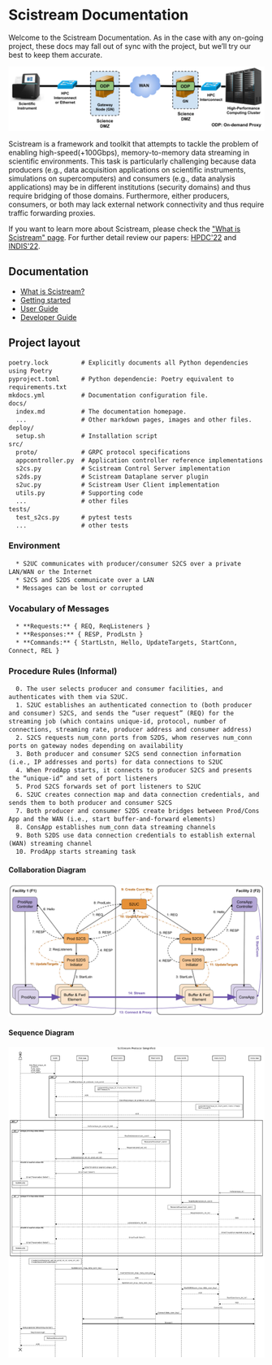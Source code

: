 # Scistream Documentation

Welcome to the Scistream Documentation. As in the case with any on-going project, these docs may fall out of sync with the project, but we’ll try our best to keep them accurate.

![Scientific Instrument needs to connect to analysis compute cluster in a different institution](figures/scistream-arch.png "Scistream Architecture")

Scistream is a framework and toolkit that attempts to tackle the problem of enabling high-speed(+100Gbps), memory-to-memory data streaming in scientific environments. This task is particularly challenging because data producers (e.g., data acquisition applications on scientific instruments, simulations on supercomputers) and consumers (e.g., data analysis applications) may be in different institutions (security domains) and thus require bridging of those domains. Furthermore, either producers, consumers, or both may lack external network connectivity and thus require traffic forwarding proxies.

If you want to learn more about Scistream, please check the ["What is Scistream" page](scistream/README.md). For further detail review our papers: [HPDC'22](https://dl.acm.org/doi/abs/10.1145/3502181.3531475) and [INDIS'22](https://ieeexplore.ieee.org/document/10024674).

## Documentation

   - [What is Scistream?](scistream/README.md)
   - [Getting started](quickstart.md)
   - [User Guide](guides/user.md)
   - [Developer Guide](guides/dev.md)

## Project layout

    poetry.lock         # Explicitly documents all Python dependencies using Poetry
    pyproject.toml      # Python dependencie: Poetry equivalent to requirements.txt
    mkdocs.yml          # Documentation configuration file.
    docs/
      index.md          # The documentation homepage.
      ...               # Other markdown pages, images and other files.
    deploy/
      setup.sh          # Installation script
    src/
      proto/            # GRPC protocol specifications
      appcontroller.py  # Application controller reference implementations
      s2cs.py           # Scistream Control Server implementation
      s2ds.py           # Scistream Dataplane server plugin
      s2uc.py           # Scistream User Client implementation
      utils.py          # Supporting code
      ...               # other files
    tests/
      test_s2cs.py      # pytest tests
      ...               # other tests


### Environment
      * S2UC communicates with producer/consumer S2CS over a private LAN/WAN or the Internet
      * S2CS and S2DS communicate over a LAN
      * Messages can be lost or corrupted

### Vocabulary of Messages
      * **Requests:** { REQ, ReqListeners }
      * **Responses:** { RESP, ProdLstn }
      * **Commands:** { StartLstn, Hello, UpdateTargets, StartConn, Connect, REL }

### Procedure Rules (Informal)
      0. The user selects producer and consumer facilities, and authenticates with them via S2UC.
      1. S2UC establishes an authenticated connection to (both producer and consumer) S2CS, and sends the “user request” (REQ) for the streaming job (which contains unique-id, protocol, number of connections, streaming rate, producer address and consumer address)
      2. S2CS requests num_conn ports from S2DS, whom reserves num_conn ports on gateway nodes depending on availability
      3. Both producer and consumer S2CS send connection information (i.e., IP addresses and ports) for data connections to S2UC
      4. When ProdApp starts, it connects to producer S2CS and presents the “unique-id” and set of port listeners
      5. Prod S2CS forwards set of port listeners to S2UC
      6. S2UC creates connection map and data connection credentials, and sends them to both producer and consumer S2CS
      7. Both producer and consumer S2DS create bridges between Prod/Cons App and the WAN (i.e., start buffer-and-forward elements)
      8. ConsApp establishes num_conn data streaming channels
      9. Both S2DS use data connection credentials to establish external (WAN) streaming channel
      10. ProdApp starts streaming task

#### Collaboration Diagram

![alt text](figures/collaboration-diagram.png "SciStream collaboration diagram")

#### Sequence Diagram

![alt text](figures/scistream-protocol-simple.png "SciStream sequence diagram")
